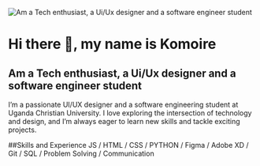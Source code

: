 ![Am a Tech enthusiast, a Ui/Ux designer and a software engineer student](https://arturssmirnovs.github.io/github-profile-readme-generator/images/banner.png)

# Hi there 👋, my name is Komoire
## Am a Tech enthusiast, a Ui/Ux designer and a software engineer student
I’m a passionate UI/UX designer and a software engineering student at Uganda Christian University. I love exploring the intersection of technology and design, and I’m always eager to learn new skills and tackle exciting projects.

##Skills and Experience 
JS / HTML / CSS / PYTHON / Figma / Adobe XD / Git / SQL / Problem Solving / Communication





